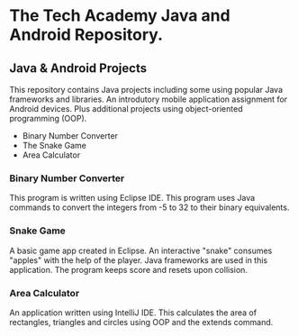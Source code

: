 <h1>The Tech Academy Java and Android Repository.</h1>

<h2>Java & Android Projects</h2>

  This repository contains Java projects including some using popular Java frameworks and libraries. An introdutory mobile application assignment for Android devices. Plus additional projects using object-oriented programming (OOP).

<ul>
  <li>Binary Number Converter</li>
  <li>The Snake Game</li>
  <li>Area Calculator</li>
 </ul>

 <h3>Binary Number Converter</h3> This program is written using Eclipse IDE.  This program uses Java commands to convert the integers from -5 to 32 to their binary equivalents.  
 
 <h3>Snake Game</h3> A basic game app created in Eclipse.  An interactive "snake" consumes "apples" with the help of the player.  Java frameworks are used in this application.  The program keeps score and resets upon collision.  
 
 <h3>Area Calculator</h3> An application written using IntelliJ IDE.  This calculates the area of rectangles, triangles and  circles using OOP and the extends command.  
 
